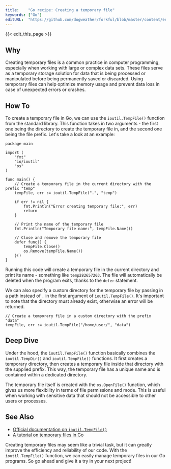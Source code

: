 ```yaml
---
title:    "Go recipe: Creating a temporary file"
keywords: ["Go"]
editURL:  "https://github.com/dogweather/forkful/blob/master/content/en/go/creating-a-temporary-file.md"
---
```


{{< edit_this_page >}}

## Why

Creating temporary files is a common practice in computer programming, especially when working with large or complex data sets. These files serve as a temporary storage solution for data that is being processed or manipulated before being permanently saved or discarded. Using temporary files can help optimize memory usage and prevent data loss in case of unexpected errors or crashes.

## How To

To create a temporary file in Go, we can use the `ioutil.TempFile()` function from the standard library. This function takes in two arguments - the first one being the directory to create the temporary file in, and the second one being the file prefix. Let's take a look at an example:

```
package main

import (
    "fmt"
    "io/ioutil"
    "os"
)

func main() {
    // Create a temporary file in the current directory with the prefix "temp"
    tempFile, err := ioutil.TempFile(".", "temp")

    if err != nil {
        fmt.Println("Error creating temporary file:", err)
        return
    }

    // Print the name of the temporary file
    fmt.Println("Temporary file name:", tempFile.Name())

    // Close and remove the temporary file
    defer func() {
        tempFile.Close()
        os.Remove(tempFile.Name())
    }()
}
```

Running this code will create a temporary file in the current directory and print its name - something like `temp282657203`. The file will automatically be deleted when the program exits, thanks to the `defer` statement.

We can also specify a custom directory for the temporary file by passing in a path instead of `.` in the first argument of `ioutil.TempFile()`. It's important to note that the directory must already exist, otherwise an error will be returned.

```
// Create a temporary file in a custom directory with the prefix "data"
tempFile, err := ioutil.TempFile("/home/user/", "data")
```

## Deep Dive

Under the hood, the `ioutil.TempFile()` function basically combines the `ioutil.TempDir()` and `ioutil.TempFile()` functions. It first creates a temporary directory, then creates a temporary file inside that directory with the supplied prefix. This way, the temporary file has a unique name and is contained within a dedicated directory.

The temporary file itself is created with the `os.OpenFile()` function, which gives us more flexibility in terms of file permissions and mode. This is useful when working with sensitive data that should not be accessible to other users or processes.

## See Also

- [Official documentation on `ioutil.TempFile()`](https://golang.org/pkg/io/ioutil/#TempFile)
- [A tutorial on temporary files in Go](https://golangbot.com/temporary-files/)

Creating temporary files may seem like a trivial task, but it can greatly improve the efficiency and reliability of our code. With the `ioutil.TempFile()` function, we can easily manage temporary files in our Go programs. So go ahead and give it a try in your next project!